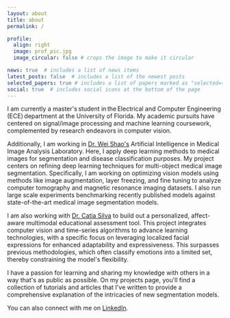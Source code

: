 ```yaml
---
layout: about
title: about
permalink: /

profile:
  align: right
  image: prof_pic.jpg
  image_circular: false # crops the image to make it circular

news: true  # includes a list of news items
latest_posts: false  # includes a list of the newest posts
selected_papers: true # includes a list of papers marked as "selected={true}"
social: true  # includes social icons at the bottom of the page
---
```

I am currently a master's student in the Electrical and Computer Engineering (ECE) department at the University of Florida. My academic pursuits have centered on signal/image processing and machine learning coursework, complemented by research endeavors in computer vision. 

Additionally, I am working in [Dr. Wei Shao's](https://nephrology.medicine.ufl.edu/profile/shao-wei-1/) Artificial Intelligence in Medical Image Analysis Laboratory. Here, I apply deep learning methods to medical images for segmentation and disease classification purposes. My project centers on refining deep learning techniques for multi-object medical image segmentation. Specifically, I am working on optimizing vision models using methods like image augmentation, layer freezing, and fine tuning to analyze computer tomography and magnetic resonance imaging datasets. I also run large scale experiments benchmarking recently published models against state-of-the-art medical image segmentation models. 

I am also working with [Dr. Catia Silva](https://faculty.eng.ufl.edu/catia-silva/bio/) to build out a personalized, affect-aware multimodal educational assessment tool. This project integrates computer vision and time-series algorithms to advance learning technologies, with a specific focus on leveraging localized facial expressions for enhanced adaptability and expressiveness. This surpasses previous methodologies, which often classify emotions into a limited set, thereby constraining the model's flexibility. 

I have a passion for learning and sharing my knowledge with others in a way that's as public as possible. On my projects page, you'll find a collection of tutorials and articles that I've written to provide a comprehensive explanation of the intricacies of new segmentation models.  

You can also connect with me on [LinkedIn](https://www.linkedin.com/in/andres-gomez-7410a8160).
<!-- Link to your social media connections, too. This theme is set up to use [Font Awesome icons](https://fontawesome.com/) and [Academicons](https://jpswalsh.github.io/academicons/), like the ones below. Add your Facebook, Twitter, LinkedIn, Google Scholar, or just disable all of them. -->
